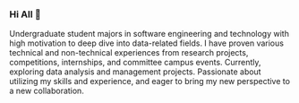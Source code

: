 ### Hi All 👋

Undergraduate student majors in software engineering and technology with high motivation to deep dive into data-related fields. I have proven various technical and non-technical experiences from research projects, competitions, internships, and committee campus events. Currently, exploring data analysis and management projects. Passionate about utilizing my skills and experience, and eager to bring my new perspective to a new collaboration.

